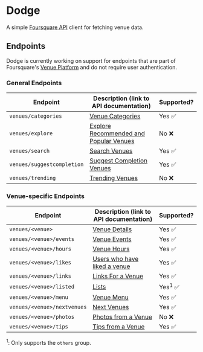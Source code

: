 # Dodge

A simple [Foursquare API][foursquare-api] client for fetching venue data.

[foursquare-api]: https://developer.foursquare.com/

## Endpoints

Dodge is currently working on support for endpoints that are part of Foursquare's [Venue Platform][venue-platform] and do not require user authentication.

[venue-platform]: https://developer.foursquare.com/overview/venues

### General Endpoints

| Endpoint                   | Description (link to API documentation)                  | Supported?             |
| -------------------------- | -------------------------------------------------------- | ---------------------- |
| `venues/categories`        | [Venue Categories][venues/categories]                    | Yes :white_check_mark: |
| `venues/explore`           | [Explore Recommended and Popular Venues][venues/explore] | No :x:                 |
| `venues/search`            | [Search Venues][venues/search]                           | Yes :white_check_mark: |
| `venues/suggestcompletion` | [Suggest Completion Venues][venues/suggestcompletion]    | Yes :white_check_mark: |
| `venues/trending`          | [Trending Venues][venues/trending]                       | No :x:                 |

[venues/categories]: https://developer.foursquare.com/docs/venues/categories
[venues/explore]: https://developer.foursquare.com/docs/venues/explore
[venues/search]: https://developer.foursquare.com/docs/venues/search
[venues/suggestcompletion]: https://developer.foursquare.com/docs/venues/suggestcompletion
[venues/trending]: https://developer.foursquare.com/docs/venues/trending

### Venue-specific Endpoints

| Endpoint                     | Description (link to API documentation)            | Supported?                         |
| ---------------------------- | -------------------------------------------------- | ---------------------------------- |
| `venues/<venue>`             | [Venue Details][venues/venue]                      | Yes :white_check_mark:             |
| `venues/<venue>/events`      | [Venue Events][venues/venue/events]                | Yes :white_check_mark:             |
| `venues/<venue>/hours`       | [Venue Hours][venues/venue/hours]                  | Yes :white_check_mark:             |
| `venues/<venue>/likes`       | [Users who have liked a venue][venues/venue/likes] | Yes :white_check_mark:             |
| `venues/<venue>/links`       | [Links For a Venue][venues/venue/links]            | Yes :white_check_mark:             |
| `venues/<venue>/listed`      | [Lists][venues/venue/listed]                       | Yes<sup>1</sup> :white_check_mark: |
| `venues/<venue>/menu`        | [Venue Menu][venues/venue/menu]                    | Yes :white_check_mark:             |
| `venues/<venue>/nextvenues`  | [Next Venues][venues/venue/nextvenues]             | Yes :white_check_mark:             |
| `venues/<venue>/photos`      | [Photos from a Venue][venues/venue/photos]         | No :x:                             |
| `venues/<venue>/tips`        | [Tips from a Venue][venues/venue/tips]             | Yes :white_check_mark:             |

<sup>1</sup>: Only supports the `others` group.

[venues/venue]: https://developer.foursquare.com/docs/venues/venues
[venues/venue/events]: https://developer.foursquare.com/docs/venues/events
[venues/venue/hours]: https://developer.foursquare.com/docs/venues/hours
[venues/venue/likes]: https://developer.foursquare.com/docs/venues/likes
[venues/venue/links]: https://developer.foursquare.com/docs/venues/links
[venues/venue/listed]: https://developer.foursquare.com/docs/venues/listed
[venues/venue/menu]: https://developer.foursquare.com/docs/venues/menu
[venues/venue/nextvenues]: https://developer.foursquare.com/docs/venues/nextvenues
[venues/venue/photos]: https://developer.foursquare.com/docs/venues/photos
[venues/venue/tips]: https://developer.foursquare.com/docs/venues/tips
